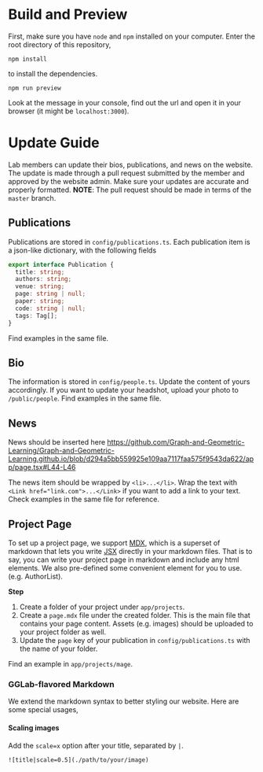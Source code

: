 # Build and Preview
First, make sure you have `node` and `npm` installed on your computer. Enter the root directory of this repository,
```
npm install
```
to install the dependencies.
```
npm run preview
```
Look at the message in your console, find out the url and open it in your browser (it might be `localhost:3000`).

# Update Guide

Lab members can update their bios, publications, and news on the website. The update is made through a pull request submitted by the member and approved by the website admin. Make sure your updates are accurate and properly formatted.
**NOTE**: The pull request should be made in terms of the `master` branch.

## Publications
Publications are stored in `config/publications.ts`. Each publication item is a json-like dictionary, with the following fields

```typescript
export interface Publication {
  title: string;
  authors: string;
  venue: string;
  page: string | null;
  paper: string;
  code: string | null;
  tags: Tag[];
}
```
Find examples in the same file.

## Bio
The information is stored in `config/people.ts`. Update the content of yours accordingly. If you want to update your headshot, upload your photo to `/public/people`. Find examples in the same file.

## News
News should be inserted here
https://github.com/Graph-and-Geometric-Learning/Graph-and-Geometric-Learning.github.io/blob/d294a5bb559925e109aa7117faa575f9543da622/app/page.tsx#L44-L46

The news item should be wrapped by `<li>...</li>`. Wrap the text with `<Link href="link.com">...</Link>` if you want to add a link to your text. Check examples in the same file for reference.


## Project Page
To set up a project page, we support [MDX](https://mdxjs.com/), which is a superset of markdown that lets you write  [JSX](https://react.dev/learn/writing-markup-with-jsx) directly in your markdown files. That is to say, you can write your project page in markdown and include any html elements. We also pre-defined some convenient element for you to use. (e.g. AuthorList).

**Step**
1. Create a folder of your project under `app/projects`.
2. Create a `page.mdx` file under the created folder. This is the main file that contains your page content. Assets (e.g. images) should be uploaded to your project folder as well.
3. Update the `page` key of your publication in `config/publications.ts` with the name of your folder.


Find an example in `app/projects/mage`.

### GGLab-flavored Markdown
We extend the markdown syntax to better styling our website. Here are some special usages,
#### Scaling images
Add the `scale=x` option after your title, separated by `|`.
```
![title|scale=0.5](./path/to/your/image)
```

